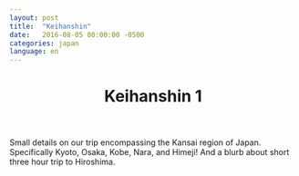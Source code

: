 ```yaml
---
layout: post
title:  "Keihanshin"
date:   2016-08-05 00:00:00 -0500
categories: japan
language: en
---
```

<header>
	<h1>
		Keihanshin 1
	</h1>
</header>
Small details on our trip encompassing the Kansai region of Japan. Specifically Kyoto, Osaka, Kobe, Nara, and Himeji! And a blurb about short three hour trip to Hiroshima. 